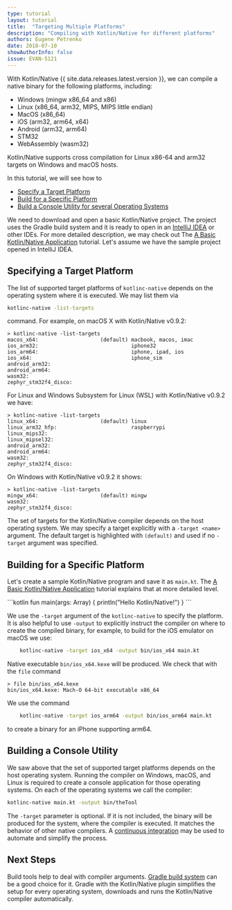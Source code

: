 ```yaml
---
type: tutorial
layout: tutorial
title:  "Targeting Multiple Platforms"
description: "Compiling with Kotlin/Native for different platforms"
authors: Eugene Petrenko
date: 2018-07-10
showAuthorInfo: false
issue: EVAN-5121
---
```


With Kotlin/Native {{ site.data.releases.latest.version }}, we can compile a native binary for 
the following platforms, including: 
- Windows (mingw x86_64 and x86)
- Linux (x86_64, arm32, MIPS, MIPS little endian)
- MacOS (x86_64)
- iOS (arm32, arm64, x64)
- Android (arm32, arm64)
- STM32
- WebAssembly (wasm32)

Kotlin/Native supports cross compilation for Linux x86-64 and arm32 targets
on Windows and macOS hosts.

In this tutorial, we will see how to

* [Specify a Target Platform](#specifying-a-target-platform)
* [Build for a Specific Platform](#building-for-a-specific-platform)
* [Build a Console Utility for several Operating Systems](#building-a-console-utility)

We need to download and open a basic Kotlin/Native project. The project
uses the Gradle build system and it is ready to open in an
[IntelliJ IDEA](https://jetbrains.com/idea) or other IDEs.
For more detailed description, we may check out
The [A Basic Kotlin/Native Application](basic-kotlin-native-app.html)
tutorial. Let's assume we have the sample project opened in
IntelliJ IDEA. 


## Specifying a Target Platform

The list of supported target platforms of `kotlinc-native` depends 
on the operating system where it is executed. We may list them via 

```bash
kotlinc-native -list-targets
```

command. For example, on macOS X with Kotlin/Native v0.9.2:
```
> kotlinc-native -list-targets
macos_x64:                    (default) macbook, macos, imac
ios_arm32:                              iphone32
ios_arm64:                              iphone, ipad, ios
ios_x64:                                iphone_sim
android_arm32:
android_arm64:
wasm32:
zephyr_stm32f4_disco:
```

For Linux and Windows Subsystem for Linux (WSL) with Kotlin/Native v0.9.2 we have:

```
> kotlinc-native -list-targets
linux_x64:                    (default) linux
linux_arm32_hfp:                        raspberrypi
linux_mips32:
linux_mipsel32:
android_arm32:
android_arm64:
wasm32:
zephyr_stm32f4_disco:
```

On Windows with Kotlin/Native v0.9.2 it shows:
```
> kotlinc-native -list-targets
mingw_x64:                    (default) mingw
wasm32:
zephyr_stm32f4_disco:
```

The set of targets for the Kotlin/Native compiler depends on the host operating system.
We may specify a target explicitly with a `-target <name>` argument. The default target 
is highlighted with `(default)` and used if no `-target` argument was 
specified.

## Building for a Specific Platform

Let's create a sample Kotlin/Native program and save it as `main.kt`. 
The
[A Basic Kotlin/Native Application](basic-kotlin-native-app.html#creating-hello-kotlin)
tutorial explains that at more detailed level.

<div class="sample" markdown="1" theme="idea">
```kotlin
fun main(args: Array<String>) {
  println("Hello Kotlin/Native!")
}
```
</div>

We use the `-target` argument of the `kotlinc-native` to specify the platform. It is also 
helpful to use `-output` to explicitly instruct
the compiler on where to create the compiled binary, for example, to build for the iOS emulator on macOS we use:

```bash
    kotlinc-native -target ios_x64 -output bin/ios_x64 main.kt
``` 

Native executable `bin/ios_x64.kexe` will be produced. We check that with the `file` command 
```
> file bin/ios_x64.kexe
bin/ios_x64.kexe: Mach-O 64-bit executable x86_64
```

We use the command 
```bash
    kotlinc-native -target ios_arm64 -output bin/ios_arm64 main.kt
```
to create a binary for an iPhone supporting arm64. 

## Building a Console Utility

We saw above that the set of supported target platforms depends on the host operating system.
Running the compiler on Windows, macOS, and Linux is required to create a console application 
for those operating systems. On each of the operating systems we call the compiler:

```bash
kotlinc-native main.kt -output bin/theTool
```

The `-target` parameter is optional. If it is not included, the binary will be produced for the 
system, where the compiler is executed. It matches the behavior of other native compilers.
A [continuous integration](https://en.wikipedia.org/wiki/Continuous_integration)
may be used to automate and simplify the process. 

## Next Steps

Build tools help to deal with compiler arguments. 
[Gradle build system](gradle-for-kotlin-native.html) can be a good choice for it. 
Gradle with the Kotlin/Native plugin simplifies the setup for every operating system, downloads and runs 
the Kotlin/Native compiler automatically.
